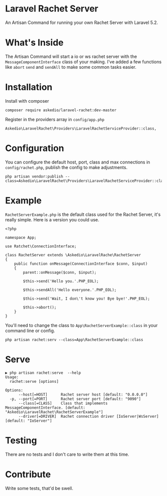 # Laravel Rachet Server
An Artisan Command for running your own Rachet Server with Laravel 5.2.

# What's Inside
The Artisan Command will start a io or ws rachet server with the `MessageComponentInterface` class of your making. I've added a few functions like `abort` `send` and `sendAll` to make some common tasks easier.


# Installation
Install with composer
~~~
composer require askedio/laravel-rachet:dev-master
~~~
Register in the providers array in `config/app.php`
~~~
Askedio\LaravelRachet\Providers\LaravelRachetServiceProvider::class,
~~~

# Configuration
You can configure the default host, port, class and max connections in `config/rachet.php`, publish the config to make adjustments.
~~~
php artisan vendor:publish --class=Askedio\LaravelRachet\Providers\LaravelRachetServiceProvider::class
~~~

# Example
`RachetServerExample.php` is the default class used for the Rachet Server, it's really simple. Here is a version you could use.
~~~
<?php

namespace App;

use Ratchet\ConnectionInterface;

class RachetServer extends \Askedio\LaravelRache\RachetServer
{
    public function onMessage(ConnectionInterface $conn, $input)
    {
        parent::onMessage($conn, $input);

        $this->send('Hello you.'.PHP_EOL);

        $this->sendAll('Hello everyone.'.PHP_EOL);

        $this->send('Wait, I don\'t know you! Bye bye!'.PHP_EOL);

        $this->abort();
    }
}
~~~
You'll need to change the class to `App\RachetServerExample::class` in your command line or config.
~~~
php artisan rachet:serv --class=App\RachetServerExample::class
~~~

# Serve
~~~
▶ php artisan rachet:serve  --help
Usage:
  rachet:serve [options]

Options:
      --host[=HOST]      Rachet server host [default: "0.0.0.0"]
  -p, --port[=PORT]      Rachet server port [default: "9090"]
      --class[=CLASS]    Class that implements MessageComponentInterface. [default: "Askedio\LaravelRachet\RachetServerExample"]
      --driver[=DRIVER]  Rachet connection driver [IoServer|WsServer] [default: "IoServer"]
~~~


# Testing
There are no tests and I don't care to write them at this time.

# Contribute
Write some tests, that'd be swell.
